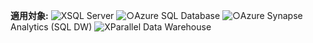 <Token>**適用対象:** ![X](media/no-icon.png)SQL Server ![○](media/yes-icon.png)Azure SQL Database ![○](media/yes-icon.png)Azure Synapse Analytics (SQL DW) ![X](media/no-icon.png)Parallel Data Warehouse </Token>

